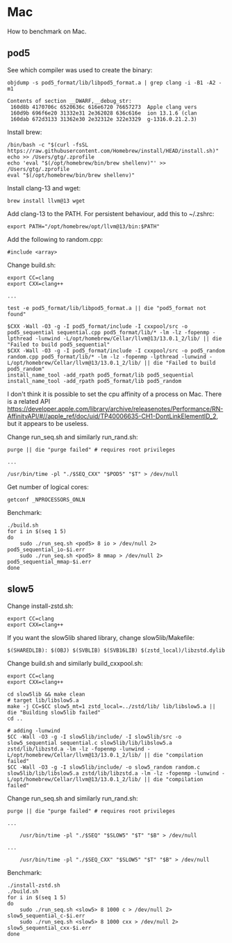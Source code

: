 Mac
===
How to benchmark on Mac.

pod5
----
See which compiler was used to create the binary:

	objdump -s pod5_format/lib/libpod5_format.a | grep clang -i -B1 -A2 -m1

	Contents of section __DWARF,__debug_str:
	 160d8b 4170706c 6520636c 616e6720 76657273  Apple clang vers
	 160d9b 696f6e20 31332e31 2e362028 636c616e  ion 13.1.6 (clan
	 160dab 672d3133 31362e30 2e32312e 322e3329  g-1316.0.21.2.3)

Install brew:

	/bin/bash -c "$(curl -fsSL https://raw.githubusercontent.com/Homebrew/install/HEAD/install.sh)"
	echo >> /Users/gtg/.zprofile
	echo 'eval "$(/opt/homebrew/bin/brew shellenv)"' >> /Users/gtg/.zprofile
	eval "$(/opt/homebrew/bin/brew shellenv)"

Install clang-13 and wget:

	brew install llvm@13 wget

Add clang-13 to the PATH. For persistent behaviour, add this to ~/.zshrc:

	export PATH="/opt/homebrew/opt/llvm@13/bin:$PATH"

Add the following to random.cpp:

	#include <array>

Change build.sh:

	export CC=clang
	export CXX=clang++

	...

	test -e pod5_format/lib/libpod5_format.a || die "pod5_format not found"

	$CXX -Wall -O3 -g -I pod5_format/include -I cxxpool/src -o pod5_sequential sequential.cpp pod5_format/lib/* -lm -lz -fopenmp -lpthread -lunwind -L/opt/homebrew/Cellar/llvm@13/13.0.1_2/lib/ || die "Failed to build pod5_sequential"
	$CXX -Wall -O3 -g -I pod5_format/include -I cxxpool/src -o pod5_random random.cpp pod5_format/lib/* -lm -lz -fopenmp -lpthread -lunwind -L/opt/homebrew/Cellar/llvm@13/13.0.1_2/lib/ || die "Failed to build pod5_random"
	install_name_tool -add_rpath pod5_format/lib pod5_sequential
	install_name_tool -add_rpath pod5_format/lib pod5_random

I don't think it is possible to set the cpu affinity of a process on Mac. There
is a related API <https://developer.apple.com/library/archive/releasenotes/Performance/RN-AffinityAPI/#//apple_ref/doc/uid/TP40006635-CH1-DontLinkElementID_2>,
but it appears to be useless.

Change run_seq.sh and similarly run_rand.sh:

	purge || die "purge failed" # requires root privileges

	...

	/usr/bin/time -pl "./$SEQ_CXX" "$POD5" "$T" > /dev/null

Get number of logical cores:

	getconf _NPROCESSORS_ONLN

Benchmark:

	./build.sh
	for i in $(seq 1 5)
	do
		sudo ./run_seq.sh <pod5> 8 io > /dev/null 2> pod5_sequential_io-$i.err
		sudo ./run_seq.sh <pod5> 8 mmap > /dev/null 2> pod5_sequential_mmap-$i.err
	done

slow5
-----
Change install-zstd.sh:

	export CC=clang
	export CXX=clang++

If you want the slow5lib shared library, change slow5lib/Makefile:

	$(SHAREDLIB): $(OBJ) $(SVBLIB) $(SVB16LIB) $(zstd_local)/libzstd.dylib

Change build.sh and similarly build_cxxpool.sh:

	export CC=clang
	export CXX=clang++

	cd slow5lib && make clean
	# target lib/libslow5.a
	make -j CC=$CC slow5_mt=1 zstd_local=../zstd/lib/ lib/libslow5.a || die "Building slow5lib failed"
	cd ..

	# adding -lunwind
	$CC -Wall -O3 -g -I slow5lib/include/ -I slow5lib/src -o slow5_sequential sequential.c slow5lib/lib/libslow5.a zstd/lib/libzstd.a -lm -lz -fopenmp -lunwind -L/opt/homebrew/Cellar/llvm@13/13.0.1_2/lib/ || die "compilation failed"
	$CC -Wall -O3 -g -I slow5lib/include/ -o slow5_random random.c slow5lib/lib/libslow5.a zstd/lib/libzstd.a -lm -lz -fopenmp -lunwind -L/opt/homebrew/Cellar/llvm@13/13.0.1_2/lib/ || die "compilation failed"

Change run_seq.sh and similarly run_rand.sh:

	purge || die "purge failed" # requires root privileges

	...

		/usr/bin/time -pl "./$SEQ" "$SLOW5" "$T" "$B" > /dev/null

	...

		/usr/bin/time -pl "./$SEQ_CXX" "$SLOW5" "$T" "$B" > /dev/null

Benchmark:

	./install-zstd.sh
	./build.sh
	for i in $(seq 1 5)
	do
		sudo ./run_seq.sh <slow5> 8 1000 c > /dev/null 2> slow5_sequential_c-$i.err
		sudo ./run_seq.sh <slow5> 8 1000 cxx > /dev/null 2> slow5_sequential_cxx-$i.err
	done
